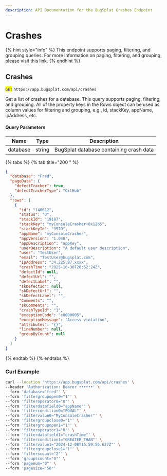 ```yaml
---
description: API Documentation for the BugSplat Crashes Endpoint
---
```


# Crashes

{% hint style="info" %}
This endpoint supports paging, filtering, and grouping queries. For more information on paging, filtering, and grouping, please visit this [link](../paging-filtering-and-grouping.md).
{% endhint %}

## Crashes

<mark style="color:blue;">`GET`</mark> `https://app.bugsplat.com/api/crashes`

Get a list of crashes for a database. This query supports paging, filtering, and grouping.  All of the property keys in the Rows object can be used as column values for filtering and grouping, e.g., id, stackKey, appName, ipAddress, etc. &#x20;

#### Query Parameters

| Name     | Type   | Description                             |
| -------- | ------ | --------------------------------------- |
| database | string | BugSplat database containing crash data |

{% tabs %}
{% tab title="200 " %}
```json
{
  "database": "Fred",
  "pageData": {
    "defectTracker": true,
    "defectTrackerType": "GitHub"
  },
  "rows": [
    {
      "id": "140612",
      "status": "0",
      "stackId": "19187",
      "stackKey": "myConsoleCrasher+0x12b5",
      "stackKeyId": "9579",
      "appName": "myConsoleCrasher",
      "appVersion": "1.048",
      "appDescription": "appKey",
      "userDescription": "A default user description",
      "user": "TestUser",
      "email": "TestUser@bugsplat.com",
      "IpAddress": "34.225.87.xxxx",
      "crashTime": "2025-10-30T20:52:24Z",
      "defectId": null,
      "defectUrl": "",
      "defectLabel": "",
      "skDefectId": null,
      "skDefectUrl": "",
      "skDefectLabel": "",
      "Comments": "",
      "skComments": "",
      "crashTypeId": "1",
      "exceptionCode": "c0000005",
      "exceptionMessage": "Access violation",
      "attributes": "{}",
      "lineNumber": null,
      "groupByCount": null
    }
  ]
}
```
{% endtab %}
{% endtabs %}

### Curl Example

```bash
curl --location 'https://app.bugsplat.com/api/crashes' \
--header 'Authorization: Bearer ••••••' \
--form 'database="fred"' \
--form 'filtergroupopen0="1"' \
--form 'filteroperator0="0"' \
--form 'filterdatafield0="appName"' \
--form 'filtercondition0="EQUAL"' \
--form 'filtervalue0="MyConsoleCrasher"' \
--form 'filtergroupclose0="1"' \
--form 'filtergroupopen1="1"' \
--form 'filteroperator1="0"' \
--form 'filterdatafield1="crashTime"' \
--form 'filtercondition1="GREATER_THAN"' \
--form 'filtervalue1="2024-12-08T15:59:56.627Z"' \
--form 'filtergroupclose1="1"' \
--form 'filterscount="2"' \
--form 'groupscount="0"' \
--form 'pagenum="0"' \
--form 'pagesize="50"'
```
